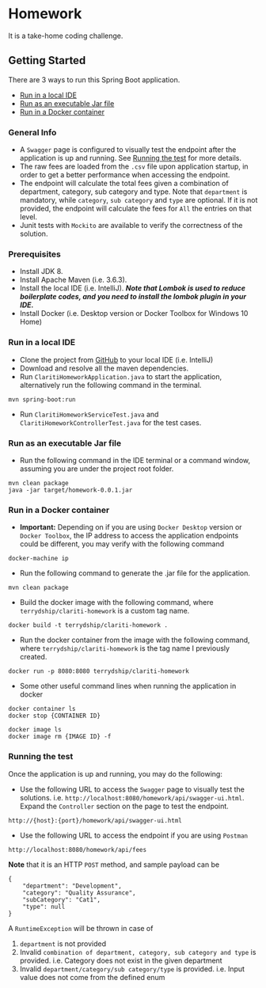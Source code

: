 # Homework

It is a take-home coding challenge.

## Getting Started

There are 3 ways to run this Spring Boot application.

* [Run in a local IDE](#run-in-a-local-ide)
* [Run as an executable Jar file](#run-as-an-executable-jar-file)
* [Run in a Docker container](#run-in-a-docker-container)

### General Info

* A `Swagger` page is configured to visually test the endpoint after the application is up and running. See [Running the test](#running-the-test) for more details.
* The raw fees are loaded from the `.csv` file upon application startup, in order to get a better performance when accessing the endpoint.
* The endpoint will calculate the total fees given a combination of department, category, sub category and type. Note that `department` is mandatory, while `category`,
  `sub category` and `type` are optional. If it is not provided, the endpoint will calculate the fees for `All` the entries on that level.
* Junit tests with `Mockito` are available to verify the correctness of the solution. 

### Prerequisites

* Install JDK 8.
* Install Apache Maven (i.e. 3.6.3).
* Install the local IDE (i.e. IntelliJ). ***Note that Lombok is used to reduce boilerplate codes, and you need to install the lombok plugin in your IDE.***
* Install Docker (i.e. Desktop version or Docker Toolbox for Windows 10 Home)

### Run in a local IDE

* Clone the project from [GitHub](https://github.com/terrydship/clariti-homework) to your local IDE (i.e. IntelliJ)
* Download and resolve all the maven dependencies.
* Run `ClaritiHomeworkApplication.java` to start the application, alternatively run the following command in the terminal.
```
mvn spring-boot:run
```
* Run `ClaritiHomeworkServiceTest.java` and `ClaritiHomeworkControllerTest.java` for the test cases.

### Run as an executable Jar file

* Run the following command in the IDE terminal or a command window, assuming you are under the project root folder.
```
mvn clean package
java -jar target/homework-0.0.1.jar
```

### Run in a Docker container

* **Important:** Depending on if you are using `Docker Desktop` version or `Docker Toolbox`, the IP address to access the 
application endpoints could be different, you may verify with the following command
```
docker-machine ip
```
* Run the following command to generate the .jar file for the application.
```
mvn clean package
```
* Build the docker image with the following command, where `terrydship/clariti-homework` is a custom tag name.
```
docker build -t terrydship/clariti-homework .
```
* Run the docker container from the image with the following command, where `terrydship/clariti-homework` is the tag name I previously created.
```
docker run -p 8080:8080 terrydship/clariti-homework
```
* Some other useful command lines when running the application in docker
```
docker container ls
docker stop {CONTAINER ID}

docker image ls
docker image rm {IMAGE ID} -f
```

### Running the test

Once the application is up and running, you may do the following:

* Use the following URL to access the `Swagger` page to visually test the solutions.
i.e. `http://localhost:8080/homework/api/swagger-ui.html`. Expand the `Controller` section
on the page to test the endpoint.
```
http://{host}:{port}/homework/api/swagger-ui.html
```

* Use the following URL to access the endpoint if you are using `Postman`
```
http://localhost:8080/homework/api/fees
```
**Note** that it is an HTTP `POST` method, and sample payload can be
```
{
    "department": "Development",
    "category": "Quality Assurance",
    "subCategory": "Cat1",
    "type": null
}
```

A `RuntimeException` will be thrown in case of
1. `department` is not provided
2. Invalid `combination of department, category, sub category and type` is provided. i.e. Category does not exist in the given department
3. Invalid `department/category/sub category/type` is provided. i.e. Input value does not come from the defined enum